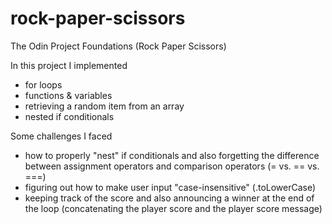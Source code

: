 # rock-paper-scissors

The Odin Project Foundations (Rock Paper Scissors)

In this project I implemented

- for loops
- functions & variables
- retrieving a random item from an array
- nested if conditionals

Some challenges I faced

- how to properly "nest" if conditionals and also forgetting the difference between assignment operators and comparison operators (= vs. == vs. ===)
- figuring out how to make user input "case-insensitive" (.toLowerCase)
- keeping track of the score and also announcing a winner at the end of the loop (concatenating the player score and the player score message)
